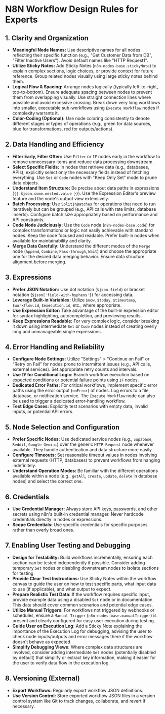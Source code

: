 # N8N Workflow Design Rules for Experts

## 1. Clarity and Organization

*   **Meaningful Node Names:** Use descriptive names for all nodes reflecting their specific function (e.g., "Get Customer Data from DB", "Filter Inactive Users"). Avoid default names like "HTTP Request1".
*   **Utilize Sticky Notes:** Add Sticky Notes (`n8n-nodes-base.stickyNote`) to explain complex sections, logic choices, or provide context for future reference. Group related nodes visually using large sticky notes behind them.
*   **Logical Flow & Spacing:** Arrange nodes logically (typically left-to-right, top-to-bottom). Ensure adequate spacing between nodes to prevent them from overlapping visually. Use straight connection lines where possible and avoid excessive crossing. Break down very long workflows into smaller, executable sub-workflows using `Execute Workflow` nodes if complexity warrants it.
*   **Color-Coding (Optional):** Use node coloring consistently to denote different stages or types of operations (e.g., green for data sources, blue for transformations, red for outputs/actions).

## 2. Data Handling and Efficiency

*   **Filter Early, Filter Often:** Use `Filter` or `IF` nodes early in the workflow to remove unnecessary items and reduce data processing downstream.
*   **Select Specific Fields:** In nodes that retrieve data (e.g., databases, APIs), explicitly select only the necessary fields instead of fetching everything. Use `Set` or `Code` nodes with "Keep Only Set" mode to prune data objects.
*   **Understand Item Structure:** Be precise about data paths in expressions (`{{ $json.some.nested.value }}`). Use the Expression Editor's preview feature and the node's output view extensively.
*   **Batch Processing:** Use `SplitInBatches` for operations that need to run iteratively but can be grouped (e.g., API calls with rate limits, database inserts). Configure batch size appropriately based on performance and API constraints.
*   **Code Node Judiciously:** Use the `Code` node (`n8n-nodes-base.code`) for complex transformations or logic not easily achievable with standard nodes. Keep the code focused and readable. Prefer built-in nodes when available for maintainability and clarity.
*   **Merge Data Carefully:** Understand the different modes of the `Merge` node (`Append`, `Combine`, `Pass-through`, `Wait`) and choose the appropriate one for the desired data merging behavior. Ensure data structure alignment before merging.

## 3. Expressions

*   **Prefer JSON Notation:** Use dot notation (`$json.field`) or bracket notation (`$json['field-with-hyphens']`) for accessing data.
*   **Leverage Built-in Variables:** Utilize `$now`, `$today`, `$timestamp`, `$workflow.id`, `$execution.id`, etc., where appropriate.
*   **Use Expression Editor:** Take advantage of the built-in expression editor for syntax highlighting, autocompletion, and previewing results.
*   **Keep Expressions Readable:** For very complex logic, consider breaking it down using intermediate `Set` or `Code` nodes instead of creating overly long and unmanageable single expressions.

## 4. Error Handling and Reliability

*   **Configure Node Settings:** Utilize "Settings" > "Continue on Fail" or "Retry on Fail" for nodes prone to intermittent issues (e.g., API calls, external services). Set appropriate retry counts and intervals.
*   **Use `IF` for Conditional Logic:** Branch workflow execution based on expected conditions or potential failure points using `IF` nodes.
*   **Dedicated Error Paths:** For critical workflows, implement specific error paths using the error output (`onError`) of nodes. Log errors to a file, database, or notification service. The `Execute Workflow` node can also be used to trigger a dedicated error-handling workflow.
*   **Test Edge Cases:** Explicitly test scenarios with empty data, invalid inputs, or potential API errors.

## 5. Node Selection and Configuration

*   **Prefer Specific Nodes:** Use dedicated service nodes (e.g., `Supabase`, `Reddit`, `Google Gemini`) over the generic `HTTP Request` node whenever available. They handle authentication and data structure more easily.
*   **Configure Timeouts:** Set reasonable timeout values in nodes involving external requests (HTTP, databases) to prevent workflows from hanging indefinitely.
*   **Understand Operation Modes:** Be familiar with the different operations available within a node (e.g., `getAll`, `create`, `update`, `delete` in database nodes) and select the correct one.

## 6. Credentials

*   **Use Credential Manager:** Always store API keys, passwords, and other secrets using n8n's built-in credential manager. Never hardcode credentials directly in nodes or expressions.
*   **Scope Credentials:** Use specific credentials for specific purposes rather than overly broad ones.

## 7. Enabling User Testing and Debugging

*   **Design for Testability:** Build workflows incrementally, ensuring each section can be tested independently if possible. Consider adding temporary `Set` nodes or disabling downstream nodes to isolate sections for testing.
*   **Provide Clear Test Instructions:** Use Sticky Notes within the workflow canvas to guide the user on how to test specific parts, what input data to use (if applicable), and what output to expect.
*   **Prepare Realistic Test Data:** If the workflow requires specific input, provide example data using a disabled `Set` node or in documentation. This data should cover common scenarios and potential edge cases.
*   **Utilize Manual Triggers:** For workflows not triggered by webhooks or schedules, ensure a `Manual Trigger` (`n8n-nodes-base.manualTrigger`) is present and clearly configured for easy user execution during testing.
*   **Guide User on Execution Log:** Add a Sticky Note explaining the importance of the Execution Log for debugging, advising the user to check node inputs/outputs and error messages there if the workflow doesn't behave as expected.
*   **Simplify Debugging Views:** Where complex data structures are involved, consider adding intermediate `Set` nodes (potentially disabled by default) that simplify or extract key information, making it easier for the user to verify data flow in the execution log.

## 8. Versioning (External)

*   **Export Workflows:** Regularly export workflow JSON definitions.
*   **Use Version Control:** Store exported workflow JSON files in a version control system like Git to track changes, collaborate, and revert if necessary.
